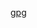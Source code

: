 [gpg](https://help.github.com/en/actions/automating-your-workflow-with-github-actions/creating-and-using-encrypted-secrets "")



